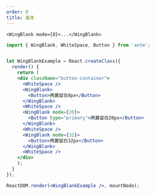 ```yaml
---
order: 0
title: 基本
---
```


```<WingBlank mode={8}>...</WingBlank>```

````jsx
import { WingBlank, WhiteSpace, Button } from 'antm';


let WingBlankExample = React.createClass({
  render() {
    return (
    <div className="button-container">
      <WhiteSpace />
      <WingBlank>
        <Button>两翼留白8px</Button>
      </WingBlank>
      <WhiteSpace />
      <WingBlank mode={20}>
        <Button type="primary">两翼留白20px</Button>
      </WingBlank>
      <WhiteSpace />
      <WingBlank mode={32}>
        <Button>两翼留白32px</Button>
      </WingBlank>
      <WhiteSpace />
    </div>
    );
  }
});

ReactDOM.render(<WingBlankExample />, mountNode);
````
